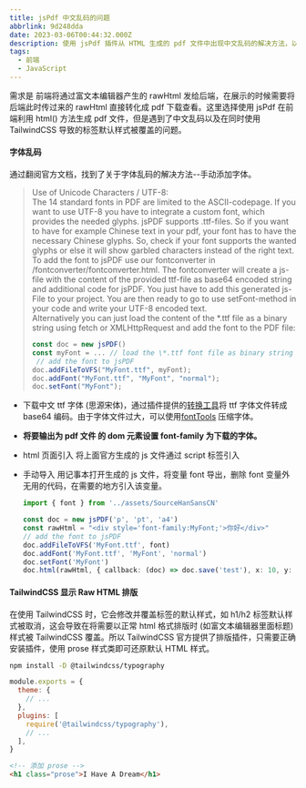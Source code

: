 ```yaml
---
title: jsPdf 中文乱码的问题
abbrlink: 9d248dda
date: 2023-03-06T00:44:32.000Z
description: 使用 jsPdf 插件从 HTML 生成的 pdf 文件中出现中文乱码的解决方法，以及使用 TailwindCSS 的 typography 排版插件显示 Raw HTML
tags:
  - 前端
  - JavaScript
---
```


需求是 前端将通过富文本编辑器产生的 rawHtml 发给后端，在展示的时候需要将后端此时传过来的 rawHtml 直接转化成 pdf 下载查看。这里选择使用 jsPdf 在前端利用 html() 方法生成 pdf 文件，但是遇到了中文乱码以及在同时使用 TailwindCSS 导致的标签默认样式被覆盖的问题。

#### 字体乱码

通过翻阅官方文档，找到了关于字体乱码的解决方法--手动添加字体。

> Use of Unicode Characters / UTF-8:  
> The 14 standard fonts in PDF are limited to the ASCII-codepage. If you want to use UTF-8 you have to integrate a custom font, which provides the needed glyphs. jsPDF supports .ttf-files. So if you want to have for example Chinese text in your pdf, your font has to have the necessary Chinese glyphs. So, check if your font supports the wanted glyphs or else it will show garbled characters instead of the right text.  
> To add the font to jsPDF use our fontconverter in /fontconverter/fontconverter.html. The fontconverter will create a js-file with the content of the provided ttf-file as base64 encoded string and additional code for jsPDF. You just have to add this generated js-File to your project. You are then ready to go to use setFont-method in your code and write your UTF-8 encoded text.  
> Alternatively you can just load the content of the \*.ttf file as a binary string using fetch or XMLHttpRequest and add the font to the PDF file:
>
> ```js
> const doc = new jsPDF()
> const myFont = ... // load the \*.ttf font file as binary string
>  // add the font to jsPDF
> doc.addFileToVFS("MyFont.ttf", myFont);
> doc.addFont("MyFont.ttf", "MyFont", "normal");
> doc.setFont("MyFont");
> ```

- 下载中文 ttf 字体 (思源宋体)，通过插件提供的[转换工具](https://rawgit.com/MrRio/jsPDF/master/fontconverter/fontconverter.html)将 ttf 字体文件转成 base64 编码。由于字体文件过大，可以使用[fontTools](/posts/af6cffb5) 压缩字体。

- **将要输出为 pdf 文件 的 dom 元素设置 font-family 为下载的字体。**

- html 页面引入 将上面官方生成的 js 文件通过 script 标签引入

- 手动导入
  用记事本打开生成的 js 文件，将变量 font 导出，删除 font 变量外无用的代码，在需要的地方引入该变量。

  ```ts
  import { font } from '../assets/SourceHanSansCN'

  const doc = new jsPDF('p', 'pt', 'a4')
  const rawHtml = "<div style='font-family:MyFont;'>你好</div>"
  // add the font to jsPDF
  doc.addFileToVFS('MyFont.ttf', font)
  doc.addFont('MyFont.ttf', 'MyFont', 'normal')
  doc.setFont('MyFont')
  doc.html(rawHtml, { callback: (doc) => doc.save('test'), x: 10, y: 10 })
  ```

#### TailwindCSS 显示 Raw HTML 排版

在使用 TailwindCSS 时，它会修改并覆盖标签的默认样式，如 h1/h2 标签默认样式被取消，这会导致在将需要以正常 html 格式排版时 (如富文本编辑器里面标题) 样式被 TailwindCSS 覆盖。所以 TailwindCSS 官方提供了排版插件，只需要正确安装插件，使用 prose 样式类即可还原默认 HTML 样式。

```bash
npm install -D @tailwindcss/typography
```

```js
module.exports = {
  theme: {
    // ...
  },
  plugins: [
    require('@tailwindcss/typography'),
    // ...
  ],
}
```

```html
<!-- 添加 prose -->
<h1 class="prose">I Have A Dream</h1>
```
